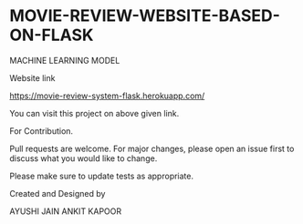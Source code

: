 # MOVIE-REVIEW-WEBSITE-BASED-ON-FLASK

MACHINE LEARNING MODEL

Website link

https://movie-review-system-flask.herokuapp.com/

You can visit this project on above given link.

For Contribution.

Pull requests are welcome. For major changes, please open an issue first to discuss what you would like to change.

Please make sure to update tests as appropriate.

Created and Designed by

AYUSHI JAIN
ANKIT KAPOOR

